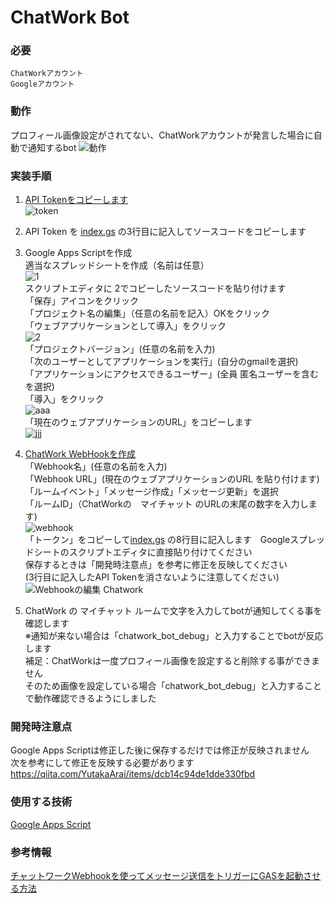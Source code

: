 # ChatWork Bot
### 必要
```
ChatWorkアカウント
Googleアカウント
```

### 動作
プロフィール画像設定がされてない、ChatWorkアカウントが発言した場合に自動で通知するbot
![動作](https://user-images.githubusercontent.com/45530161/66712756-5cfa3400-eddc-11e9-9ebe-f42982383013.gif)

### 実装手順
1. <a href="https://www.chatwork.com/service/packages/chatwork/subpackages/api/token.php" target="_blank">API Tokenをコピーします</a>  
![token](https://user-images.githubusercontent.com/45530161/66712973-91bbba80-eddf-11e9-805f-c1e1afc12d0e.png)

1. API Token を <a href="https://github.com/hitoshi-kakihana/chatwork_bot/edit/master/index.gs" target="_blank">index.gs</a> の3行目に記入してソースコードをコピーします  

1. Google Apps Scriptを作成  
適当なスプレッドシートを作成（名前は任意）  
![1](https://user-images.githubusercontent.com/45530161/66713135-aef18880-ede1-11e9-8641-ab28dbffc7c8.png)  
スクリプトエディタに 2でコピーしたソースコードを貼り付けます  
「保存」アイコンをクリック  
「プロジェクト名の編集」（任意の名前を記入）OKをクリック  
「ウェブアプリケーションとして導入」をクリック  
![2](https://user-images.githubusercontent.com/45530161/66713205-7bfbc480-ede2-11e9-9f79-81a7520fc01f.png)  
「プロジェクトバージョン」(任意の名前を入力)  
「次のユーザーとしてアプリケーションを実行」(自分のgmailを選択)  
「アプリケーションにアクセスできるユーザー」(全員 匿名ユーザーを含むを選択)  
「導入」をクリック  
![aaa](https://user-images.githubusercontent.com/45530161/66713341-a3539100-ede4-11e9-9723-6f0378578156.png)  
「現在のウェブアプリケーションのURL」をコピーします  
![jjj](https://user-images.githubusercontent.com/45530161/66713548-2a096d80-ede7-11e9-91c4-8e446b695927.png)  

1. <a href="https://www.chatwork.com/service/packages/chatwork/subpackages/webhook/create.php" target="_blank">ChatWork WebHookを作成</a>    
「Webhook名」(任意の名前を入力)  
「Webhook URL」(現在のウェブアプリケーションのURL を貼り付けます)  
「ルームイベント」「メッセージ作成」「メッセージ更新」を選択  
「ルームID」（ChatWorkの　マイチャット のURLの末尾の数字を入力します)  
![webhook](https://user-images.githubusercontent.com/45530161/66713685-bd8f6e00-ede8-11e9-9195-a2f066a3cca4.png)  
「トークン」をコピーして<a href="https://github.com/hitoshi-kakihana/chatwork_bot/edit/master/index.gs" target="_blank">index.gs</a> の8行目に記入します　Googleスプレッドシートのスクリプトエディタに直接貼り付けてください  
保存するときは「開発時注意点」を参考に修正を反映してください  
 (3行目に記入したAPI Tokenを消さないように注意してください)
![Webhookの編集   Chatwork](https://user-images.githubusercontent.com/45530161/66716487-2e468280-ee09-11e9-91e4-4b30fcf802cd.png)

1. ChatWork の マイチャット ルームで文字を入力してbotが通知してくる事を確認します  
※通知が来ない場合は「chatwork_bot_debug」と入力することでbotが反応します  
補足：ChatWorkは一度プロフィール画像を設定すると削除する事ができません  
そのため画像を設定している場合「chatwork_bot_debug」と入力することで動作確認できるようにしました

### 開発時注意点
Google Apps Scriptは修正した後に保存するだけでは修正が反映されません  
次を参考にして修正を反映する必要があります  
<a href="https://qiita.com/YutakaArai/items/dcb14c94de1dde330fbd" target="_blank">https://qiita.com/YutakaArai/items/dcb14c94de1dde330fbd</a>

### 使用する技術
[Google Apps Script](https://developers.google.com/apps-script/)

### 参考情報
[チャットワークWebhookを使ってメッセージ送信をトリガーにGASを起動させる方法](https://tonari-it.com/gas-chatwork-webhook-message/#toc1)
